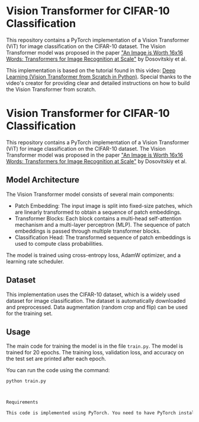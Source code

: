 # Vision Transformer for CIFAR-10 Classification

This repository contains a PyTorch implementation of a Vision Transformer (ViT) for image classification on the CIFAR-10 dataset. The Vision Transformer model was proposed in the paper ["An Image is Worth 16x16 Words: Transformers for Image Recognition at Scale"](https://arxiv.org/abs/2010.11929) by Dosovitskiy et al.

This implementation is based on the tutorial found in this video: [Deep Learning (Vision Transformer from Scratch in Python)](https://www.youtube.com/watch?v=ovB0ddFtzzA). Special thanks to the video's creator for providing clear and detailed instructions on how to build the Vision Transformer from scratch.


# Vision Transformer for CIFAR-10 Classification

This repository contains a PyTorch implementation of a Vision Transformer (ViT) for image classification on the CIFAR-10 dataset. The Vision Transformer model was proposed in the paper ["An Image is Worth 16x16 Words: Transformers for Image Recognition at Scale"](https://arxiv.org/abs/2010.11929) by Dosovitskiy et al.

## Model Architecture

The Vision Transformer model consists of several main components:

- Patch Embedding: The input image is split into fixed-size patches, which are linearly transformed to obtain a sequence of patch embeddings.
- Transformer Blocks: Each block contains a multi-head self-attention mechanism and a multi-layer perceptron (MLP). The sequence of patch embeddings is passed through multiple transformer blocks.
- Classification Head: The transformed sequence of patch embeddings is used to compute class probabilities.

The model is trained using cross-entropy loss, AdamW optimizer, and a learning rate scheduler.

## Dataset

This implementation uses the CIFAR-10 dataset, which is a widely used dataset for image classification. The dataset is automatically downloaded and preprocessed. Data augmentation (random crop and flip) can be used for the training set.

## Usage

The main code for training the model is in the file `train.py`. The model is trained for 20 epochs. The training loss, validation loss, and accuracy on the test set are printed after each epoch.

You can run the code using the command:

```bash
python train.py



Requirements

This code is implemented using PyTorch. You need to have PyTorch installed to run the code. Additionally, the code uses the torchvision package to download and preprocess the CIFAR-10 dataset.

